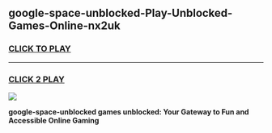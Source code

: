 
## google-space-unblocked-Play-Unblocked-Games-Online-nx2uk
<h3>
<a href="https://premium76.site?title=google-space-unblocked&ref=25A">CLICK TO PLAY</a></h3>
<hr>

<h3>
<a href="https://premium76.site?title=google-space-unblocked&ref=25A">CLICK 2 PLAY</a>
  
</h3>

<a href="https://premium76.site?title=google-space-unblocked&ref=25A"><img src="https://clearcache.store/games.png"></a>


**google-space-unblocked games unblocked: Your Gateway to Fun and Accessible Online Gaming**
